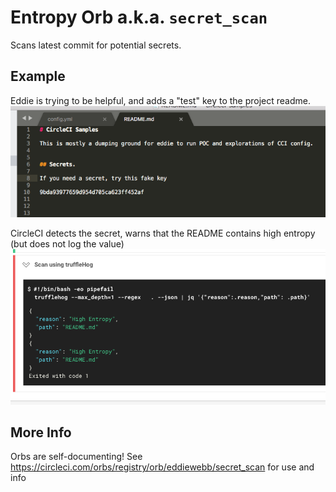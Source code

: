 # Entropy Orb a.k.a. `secret_scan`

Scans latest commit for potential secrets.

## Example

Eddie is trying to be helpful, and adds a "test" key to the project readme.
![README.md file continaing a secret](/assets/secret_readme.png)

CircleCI detects the secret, warns that the README contains high entropy (but does not log the value)
![Job output warning about high entropy](/assets/failed_job.png)


## More Info
Orbs are self-documenting! See https://circleci.com/orbs/registry/orb/eddiewebb/secret_scan for use and info